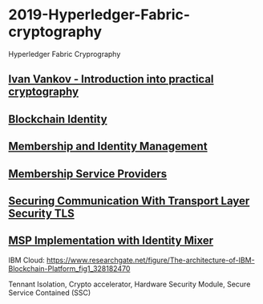 # 2019-Hyperledger-Fabric-cryptography
Hyperledger Fabric Cryprography

## [Ivan Vankov - Introduction into practical cryptography](https://www.youtube.com/watch?v=2DKYIZ-0UOU)

## [Blockchain Identity](https://hyperledger-fabric.readthedocs.io/en/release-1.4/identity/identity.html?highlight=cryptography)

## [Membership and Identity Management](https://www.youtube.com/watch?v=4ujj5knD3pg)

## [Membership Service Providers](https://hyperledger-fabric.readthedocs.io/en/release-1.1/msp.html?highlight=MSP#msp-setup-on-the-peer-orderer-side)

## [Securing Communication With Transport Layer Security TLS](https://hyperledger-fabric.readthedocs.io/en/release-1.4/enable_tls.html)

## [MSP Implementation with Identity Mixer](https://hyperledger-fabric.readthedocs.io/en/release-1.4/idemix.html?highlight=509)

IBM Cloud:  https://www.researchgate.net/figure/The-architecture-of-IBM-Blockchain-Platform_fig1_328182470

Tennant Isolation, Crypto accelerator, Hardware Security Module, Secure Service Contained (SSC)
